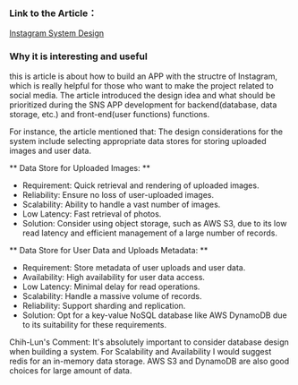 ### Link to the Article：

[Instagram System Design](https://medium.com/@nikhilgupta1/instagram-system-design-f62772649f90)

### Why it is interesting and useful

this is article is about how to build an APP with the structre of Instagram, which is really helpful for those who want to make the project related to social media. The article introduced the design idea and what should be prioritized during the SNS APP development for backend(database, data storage, etc.) and front-end(user functions) functions.

For instance, the article mentioned that: The design considerations for the system include selecting appropriate data stores for storing uploaded images and user data.

** Data Store for Uploaded Images: **

 - Requirement: Quick retrieval and rendering of uploaded images.
 - Reliability: Ensure no loss of user-uploaded images.
 - Scalability: Ability to handle a vast number of images.
 - Low Latency: Fast retrieval of photos.
 - Solution: Consider using object storage, such as AWS S3, due to its low read latency and efficient management of a large number of records.

** Data Store for User Data and Uploads Metadata: **

 - Requirement: Store metadata of user uploads and user data.
 - Availability: High availability for user data access.
 - Low Latency: Minimal delay for read operations.
 - Scalability: Handle a massive volume of records.
 - Reliability: Support sharding and replication.
 - Solution: Opt for a key-value NoSQL database like AWS DynamoDB due to its suitability for these requirements.

 Chih-Lun's Comment:
It's absolutely important to consider database design when building a system. For Scalability and Availability I would suggest redis for an in-memory data storage. AWS S3 and DynamoDB are also good choices for large amount of data.